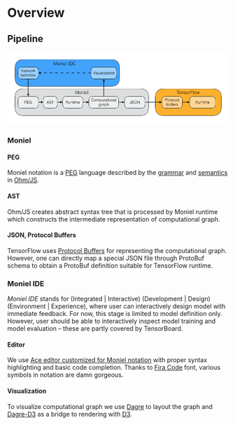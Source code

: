 # Overview
## Pipeline
![Transformation pipeline](images/pipeline.png)

### Moniel
#### PEG
Moniel notation is a [PEG](https://en.wikipedia.org/wiki/Parsing_expression_grammar) language described by the [grammar](../moniel.ohm) and [semantics](../moniel.semantics.js) in [Ohm/JS](https://github.com/cdglabs/ohm).

#### AST
Ohm/JS creates abstract syntax tree that is processed by Moniel runtime which constructs the intermediate representation of computational graph.

#### JSON, Protocol Buffers
TensorFlow uses [Protocol Buffers](https://github.com/google/protobuf) for representing the computational graph. However, one can directly map a special JSON file through ProtoBuf schema to obtain a ProtoBuf definition suitable for TensorFlow runtime.

### Moniel IDE
*Moniel IDE* stands for (Integrated | Interactive) (Development | Design) (Environment | Experience), where user can interactively design model with immediate feedback. For now, this stage is limited to model definition only. However, user should be able to interactively inspect model training and model evaluation – these are partly covered by TensorBoard.
#### Editor
We use [Ace editor customized for Moniel notation](https://github.com/mlajtos/ace-moniel/) with proper syntax highlighting and basic code completion. Thanks to [Fira Code](https://github.com/tonsky/FiraCode) font, various symbols in notation are damn gorgeous.
#### Visualization
To visualize computational graph we use [Dagre](https://github.com/cpettitt/dagre) to layout the graph and [Dagre-D3](https://github.com/cpettitt/dagre-d3) as a bridge to rendering with [D3](https://github.com/d3/d3).